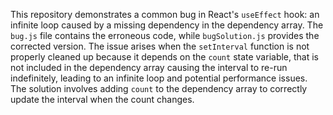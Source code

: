 This repository demonstrates a common bug in React's `useEffect` hook: an infinite loop caused by a missing dependency in the dependency array.  The `bug.js` file contains the erroneous code, while `bugSolution.js` provides the corrected version. The issue arises when the `setInterval` function is not properly cleaned up because it depends on the `count` state variable, that is not included in the dependency array causing the interval to re-run indefinitely, leading to an infinite loop and potential performance issues. The solution involves adding `count` to the dependency array to correctly update the interval when the count changes.